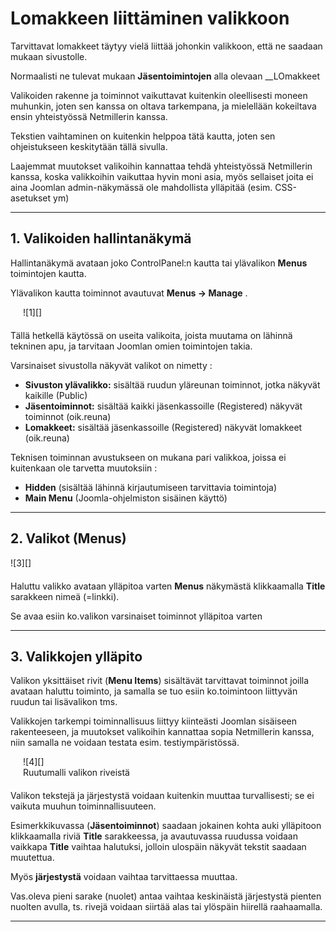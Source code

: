 # Lomakkeen liittäminen valikkoon

Tarvittavat lomakkeet täytyy vielä liittää johonkin valikkoon, että ne saadaan mukaan sivustolle.

Normaalisti ne tulevat mukaan __Jäsentoimintojen__ alla olevaan __LOmakkeet

Valikoiden rakenne ja toiminnot vaikuttavat kuitenkin oleellisesti moneen muhunkin, joten sen kanssa
on oltava tarkempana, ja mielellään kokeiltava ensin yhteistyössä Netmillerin kanssa.

Tekstien vaihtaminen on kuitenkin helppoa tätä kautta, joten sen ohjeistukseen keskitytään tällä sivulla.


<div class='msg msg-warn'>
Laajemmat muutokset valikoihin kannattaa tehdä yhteistyössä Netmillerin kanssa,
koska valikkoihin vaikuttaa hyvin moni asia, myös sellaiset joita ei aina
Joomlan admin-näkymässä ole mahdollista ylläpitää (esim. CSS-asetukset ym)
</div>

----

## 1. Valikoiden hallintanäkymä

Hallintanäkymä avataan joko ControlPanel:n kautta tai ylävalikon __Menus__ toimintojen kautta.

Ylävalikon kautta toiminnot avautuvat __Menus -> Manage__ .

<figure class="fig-n border" style="margin:0 0 20px 20px">
![1][]
</figure>


Tällä hetkellä käytössä on useita valikoita, joista muutama on lähinnä tekninen apu, ja tarvitaan
Joomlan omien toimintojen takia.

Varsinaiset sivustolla näkyvät valikot on nimetty :

* __Sivuston ylävalikko:__ sisältää ruudun yläreunan toiminnot, jotka näkyvät kaikille (Public)
* __Jäsentoiminnot:__ sisältää kaikki jäsenkassoille (Registered) näkyvät toiminnot (oik.reuna)
* __Lomakkeet:__ sisältää jäsenkassoille (Registered) näkyvät lomakkeet (oik.reuna)

Teknisen toiminnan avustukseen on mukana pari valikkoa, joissa ei kuitenkaan ole tarvetta muutoksiin :

* __Hidden__ (sisältää lähinnä kirjautumiseen tarvittavia toimintoja)
* __Main Menu__ (Joomla-ohjelmiston sisäinen käyttö)

----


## 2. Valikot (Menus)

<figure class="fig-n border" style="margin:0 0 20px 0">
![3][]
</figure>

Haluttu valikko avataan ylläpitoa varten __Menus__ näkymästä klikkaamalla __Title__ sarakkeen nimeä (=linkki).

Se avaa esiin ko.valikon varsinaiset toiminnot ylläpitoa varten

----

## 3. Valikkojen ylläpito

Valikon yksittäiset rivit (__Menu Items__) sisältävät tarvittavat toiminnot joilla avataan haluttu
toiminto, ja samalla se tuo esiin ko.toimintoon liittyvän ruudun tai lisävalikon tms.

Valikkojen tarkempi toiminnallisuus liittyy kiinteästi Joomlan sisäiseen rakenteeseen, ja muutokset 
valikoihin kannattaa sopia Netmillerin kanssa, niin samalla ne voidaan testata esim. testiympäristössä.


<figure class="fig-n border" style="margin:0 0 20px 20px">
![4][]
<figcaption>Ruutumalli valikon riveistä</figcaption>
</figure>


Valikon tekstejä ja järjestystä voidaan kuitenkin muuttaa turvallisesti; se ei vaikuta muuhun toiminnallisuuteen.

Esimerkkikuvassa (__Jäsentoiminnot__) saadaan jokainen kohta auki ylläpitoon klikkaamalla riviä __Title__ sarakkeessa,
ja avautuvassa ruudussa voidaan vaikkapa __Title__ vaihtaa halutuksi, jolloin ulospäin näkyvät tekstit saadaan
muutettua.

Myös __järjestystä__ voidaan vaihtaa tarvittaessa muuttaa.

Vas.oleva pieni sarake (nuolet) antaa vaihtaa keskinäistä järjestystä pienten nuolten avulla,
ts. rivejä voidaan siirtää alas tai ylöspäin hiirellä raahaamalla.


----


[1]: kuvat/kuva151.png "Ruutumalli"
[3]: kuvat/kuva153.png "Ruutumalli"
[4]: kuvat/kuva154.png "Ruutumalli"
[21]: pages/mediatiedostot.md


